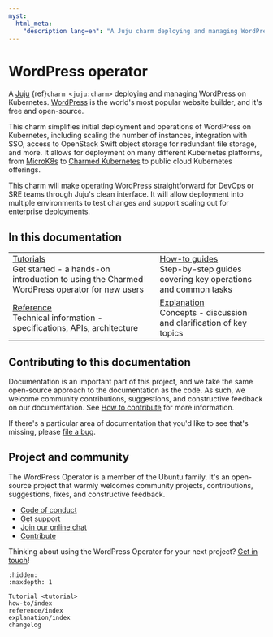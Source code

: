 ```yaml
---
myst:
  html_meta:
    "description lang=en": "A Juju charm deploying and managing WordPress on Kubernetes."
---
```


# WordPress operator

A [Juju](https://juju.is/) {ref}`charm <juju:charm>` deploying and managing WordPress on Kubernetes. [WordPress](https://wordpress.com/) is the world's most popular website builder, and it's free and open-source.

This charm simplifies initial deployment and operations of WordPress on Kubernetes, including scaling the number of instances, integration with SSO, access to OpenStack Swift object storage for redundant file storage, and more. It allows for deployment on many different Kubernetes platforms, from [MicroK8s](https://microk8s.io/) to [Charmed Kubernetes](https://ubuntu.com/kubernetes) to public cloud Kubernetes offerings.

This charm will make operating WordPress straightforward for DevOps or SRE teams through Juju's clean interface. It will allow deployment into multiple environments to test changes and support scaling out for enterprise deployments.

## In this documentation

| | |
|--|--|
|  [Tutorials](tutorial_index)</br>  Get started - a hands-on introduction to using the Charmed WordPress operator for new users </br> |  [How-to guides](how_to_index) </br> Step-by-step guides covering key operations and common tasks |
| [Reference](reference_index) </br> Technical information - specifications, APIs, architecture | [Explanation](explanation_index) </br> Concepts - discussion and clarification of key topics  |

## Contributing to this documentation

Documentation is an important part of this project, and we take the same open-source approach to the documentation as the code. As such, we welcome community contributions, suggestions, and constructive feedback on our documentation. See [How to contribute](how_to_contribute) for more information.

If there's a particular area of documentation that you'd like to see that's missing, please [file a bug](https://github.com/canonical/wordpress-k8s-operator/issues).

## Project and community

The WordPress Operator is a member of the Ubuntu family. It's an open-source project that warmly welcomes community projects, contributions, suggestions, fixes, and constructive feedback.

- [Code of conduct](https://ubuntu.com/community/code-of-conduct)
- [Get support](https://discourse.charmhub.io/)
- [Join our online chat](https://matrix.to/#/#charmhub-charmdev:ubuntu.com)
- [Contribute](how_to_contribute)

Thinking about using the WordPress Operator for your next project? [Get in touch](https://matrix.to/#/#charmhub-charmdev:ubuntu.com)!

```{toctree}
:hidden:
:maxdepth: 1

Tutorial <tutorial>
how-to/index
reference/index
explanation/index
changelog
```